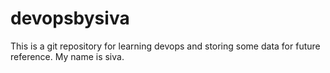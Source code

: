 # devopsbysiva

This is a git repository for learning devops and storing some data for future reference.
My name is siva.


